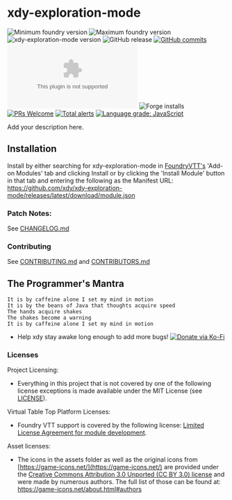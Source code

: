 # xdy-exploration-mode

<img title="Minimum foundry version" src="https://img.shields.io/badge/dynamic/json?url=https://raw.githubusercontent.com/xdy/xdy-exploration-mode/main/src/module.json&label=Minimum%20Foundry%20version&query=minimumCoreVersion&style=flat-square&color=important"> <img title="Maximum foundry version" src="https://img.shields.io/badge/dynamic/json?url=https://raw.githubusercontent.com/xdy/xdy-exploration-mode/main/src/module.json&label=Maximum%20Foundry%20version&query=compatibleCoreVersion&style=flat-square&color=important"> <img title="xdy-exploration-mode version" src="https://img.shields.io/badge/dynamic/json?url=https://raw.githubusercontent.com/xdy/xdy-exploration-mode/main/src/module.json&label=xdy-exploration-mode%20version&query=version&style=flat-square&color=success">
![GitHub release](https://img.shields.io/github/release-date/xdy/xdy-exploration-mode) [![GitHub commits](https://img.shields.io/github/commits-since/xdy/xdy-exploration-mode/latest)](https://github.com/xdy/xdy-exploration-mode/commits/) ![the latest version zip](https://img.shields.io/github/downloads/xdy/xdy-exploration-mode/latest/xdy-exploration-mode.zip) ![Forge installs](https://img.shields.io/badge/dynamic/json?label=Forge%20Installs&query=package.installs&suffix=%25&url=https%3A%2F%2Fforge-vtt.com%2Fapi%2Fbazaar%2Fpackage%2Fxdy-party-group) [![PRs Welcome](https://img.shields.io/badge/PRs-welcome-brightgreen.svg?style=flat-square)](http://makeapullrequest.com) [![Total alerts](https://img.shields.io/lgtm/alerts/g/xdy/xdy-exploration-mode.svg?logo=lgtm&logoWidth=18)](https://lgtm.com/projects/g/xdy/xdy-exploration-mode/alerts/) [![Language grade: JavaScript](https://img.shields.io/lgtm/grade/javascript/g/xdy/xdy-exploration-mode.svg?logo=lgtm&logoWidth=18)](https://lgtm.com/projects/g/xdy/xdy-exploration-mode/context:javascript)

Add your description here.

## Installation

Install by either searching for xdy-exploration-mode in [FoundryVTT's](https://foundryvtt.com/) 'Add-on Modules' tab and clicking
Install or by clicking the 'Install Module' button in that tab and entering the following as the Manifest
URL: https://github.com/xdy/xdy-exploration-mode/releases/latest/download/module.json

### Patch Notes:

See [CHANGELOG.md](CHANGELOG.md)

### Contributing

See [CONTRIBUTING.md](CONTRIBUTING.md) and [CONTRIBUTORS.md](CONTRIBUTORS.md)

## The Programmer's Mantra

```
It is by caffeine alone I set my mind in motion
It is by the beans of Java that thoughts acquire speed
The hands acquire shakes
The shakes become a warning
It is by caffeine alone I set my mind in motion
```

* Help xdy stay awake long enough to add more
  bugs! [![Donate via Ko-Fi](https://img.shields.io/badge/support-ko--fi-ff4646?style=flat-square&logo=ko-fi)](https://ko-fi.com/xdy1337)

### Licenses

Project Licensing:

* Everything in this project that is not covered by one of the following license exceptions is made available under the
  MIT License (see [LICENSE](LICENSE)).

Virtual Table Top Platform Licenses:

* Foundry VTT support is covered by the following
  license: [Limited License Agreement for module development](https://foundryvtt.com/article/license/).

Asset licenses:

* The icons in the assets folder as well as the original icons from [https://game-icons.net/](https://game-icons.net/)
  are provided under
  the [Creative Commons Attribution 3.0 Unported (CC BY 3.0) license](https://creativecommons.org/licenses/by/3.0/) and
  were made by numerous authors. The full list of those can be found at: https://game-icons.net/about.html#authors
  
  
